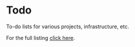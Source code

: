 # Todo

To-do lists for various projects, infrastructure, etc.

For the full listing [click here](/destinatech/todo/blob/main/index.md).

<!--
vim: ts=2 sw=2 et fdm=marker :
-->
